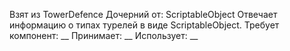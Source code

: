 Взят из TowerDefence
Дочерний от: ScriptableObject
Отвечает информацию о типах турелей в виде ScriptableObject. 
Требует компонент: __
Принимает: __
Использует: __
